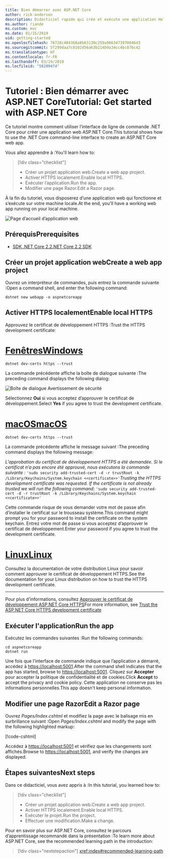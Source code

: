 ```yaml
---
title: Bien démarrer avec ASP.NET Core
author: rick-anderson
description: Didacticiel rapide qui crée et exécute une application Hello World simple à l’aide d’ASP.NET Core.
ms.author: riande
ms.custom: mvc
ms.date: 01/15/2019
uid: getting-started
ms.openlocfilehash: 76728c484368a8b63130c259a9663473970846d3
ms.sourcegitcommit: 5f299daa7c8102d56a63b214b9a34cc4bc87bc42
ms.translationtype: HT
ms.contentlocale: fr-FR
ms.lasthandoff: 03/19/2019
ms.locfileid: "58209474"
---
```

# <a name="tutorial-get-started-with-aspnet-core"></a><span data-ttu-id="5e5b5-103">Tutoriel : Bien démarrer avec ASP.NET Core</span><span class="sxs-lookup"><span data-stu-id="5e5b5-103">Tutorial: Get started with ASP.NET Core</span></span>

<span data-ttu-id="5e5b5-104">Ce tutoriel montre comment utiliser l’interface de ligne de commande .NET Core pour créer une application web ASP.NET Core.</span><span class="sxs-lookup"><span data-stu-id="5e5b5-104">This tutorial shows how to use the .NET Core command-line interface to create an ASP.NET Core web app.</span></span>

<span data-ttu-id="5e5b5-105">Vous allez apprendre à :</span><span class="sxs-lookup"><span data-stu-id="5e5b5-105">You'll learn how to:</span></span>

> [!div class="checklist"]
> * <span data-ttu-id="5e5b5-106">Créer un projet application web.</span><span class="sxs-lookup"><span data-stu-id="5e5b5-106">Create a web app project.</span></span>
> * <span data-ttu-id="5e5b5-107">Activer HTTPS localement.</span><span class="sxs-lookup"><span data-stu-id="5e5b5-107">Enable local HTTPS.</span></span>
> * <span data-ttu-id="5e5b5-108">Exécuter l’application.</span><span class="sxs-lookup"><span data-stu-id="5e5b5-108">Run the app.</span></span>
> * <span data-ttu-id="5e5b5-109">Modifier une page Razor.</span><span class="sxs-lookup"><span data-stu-id="5e5b5-109">Edit a Razor page.</span></span>

<span data-ttu-id="5e5b5-110">À la fin du tutoriel, vous disposerez d’une application web qui fonctionne et s’exécute sur votre machine locale.</span><span class="sxs-lookup"><span data-stu-id="5e5b5-110">At the end, you'll have a working web app running on your local machine.</span></span>

![Page d’accueil d’application web](_static/home-page.png)

## <a name="prerequisites"></a><span data-ttu-id="5e5b5-112">Prérequis</span><span class="sxs-lookup"><span data-stu-id="5e5b5-112">Prerequisites</span></span>

* [<span data-ttu-id="5e5b5-113">SDK .NET Core 2.2</span><span class="sxs-lookup"><span data-stu-id="5e5b5-113">.NET Core 2.2 SDK</span></span>](https://www.microsoft.com/net/download/all)

## <a name="create-a-web-app-project"></a><span data-ttu-id="5e5b5-114">Créer un projet application web</span><span class="sxs-lookup"><span data-stu-id="5e5b5-114">Create a web app project</span></span>

<span data-ttu-id="5e5b5-115">Ouvrez un interpréteur de commandes, puis entrez la commande suivante :</span><span class="sxs-lookup"><span data-stu-id="5e5b5-115">Open a command shell, and enter the following command:</span></span>

```console
dotnet new webapp -o aspnetcoreapp
```

## <a name="enable-local-https"></a><span data-ttu-id="5e5b5-116">Activer HTTPS localement</span><span class="sxs-lookup"><span data-stu-id="5e5b5-116">Enable local HTTPS</span></span>

<span data-ttu-id="5e5b5-117">Approuvez le certificat de développement HTTPS :</span><span class="sxs-lookup"><span data-stu-id="5e5b5-117">Trust the HTTPS development certificate:</span></span>

# <a name="windowstabwindows"></a>[<span data-ttu-id="5e5b5-118">Fenêtres</span><span class="sxs-lookup"><span data-stu-id="5e5b5-118">Windows</span></span>](#tab/windows)

```console
dotnet dev-certs https --trust
```

<span data-ttu-id="5e5b5-119">La commande précédente affiche la boîte de dialogue suivante :</span><span class="sxs-lookup"><span data-stu-id="5e5b5-119">The preceding command displays the following dialog:</span></span>

![Boîte de dialogue Avertissement de sécurité](~/getting-started/_static/cert.png)

<span data-ttu-id="5e5b5-121">Sélectionnez **Oui** si vous acceptez d’approuver le certificat de développement.</span><span class="sxs-lookup"><span data-stu-id="5e5b5-121">Select **Yes** if you agree to trust the development certificate.</span></span>

# <a name="macostabmacos"></a>[<span data-ttu-id="5e5b5-122">macOS</span><span class="sxs-lookup"><span data-stu-id="5e5b5-122">macOS</span></span>](#tab/macos)

```console
dotnet dev-certs https --trust
```

<span data-ttu-id="5e5b5-123">La commande précédente affiche le message suivant :</span><span class="sxs-lookup"><span data-stu-id="5e5b5-123">The preceding command displays the following message:</span></span>

<span data-ttu-id="5e5b5-124">*L’approbation du certificat de développement HTTPS a été demandée. Si le certificat n’a pas encore été approuvé, nous exécutons la commande suivante :* `'sudo security add-trusted-cert -d -r trustRoot -k /Library/Keychains/System.keychain <<certificate>>'`</span><span class="sxs-lookup"><span data-stu-id="5e5b5-124">*Trusting the HTTPS development certificate was requested. If the certificate is not already trusted we will run the following command:* `'sudo security add-trusted-cert -d -r trustRoot -k /Library/Keychains/System.keychain <<certificate>>'`</span></span>

<span data-ttu-id="5e5b5-125">Cette commande risque de vous demander votre mot de passe afin d’installer le certificat sur le trousseau système.</span><span class="sxs-lookup"><span data-stu-id="5e5b5-125">This command might prompt you for your password to install the certificate on the system keychain.</span></span> <span data-ttu-id="5e5b5-126">Entrez votre mot de passe si vous acceptez d’approuver le certificat de développement.</span><span class="sxs-lookup"><span data-stu-id="5e5b5-126">Enter your password if you agree to trust the development certificate.</span></span>

# <a name="linuxtablinux"></a>[<span data-ttu-id="5e5b5-127">Linux</span><span class="sxs-lookup"><span data-stu-id="5e5b5-127">Linux</span></span>](#tab/linux)

<span data-ttu-id="5e5b5-128">Consultez la documentation de votre distribution Linux pour savoir comment approuver le certificat de développement HTTPS.</span><span class="sxs-lookup"><span data-stu-id="5e5b5-128">See the documentation for your Linux distribution on how to trust the HTTPS development certificate.</span></span>

---

<span data-ttu-id="5e5b5-129">Pour plus d’informations, consultez [Approuver le certificat de développement ASP.NET Core HTTPS](xref:security/enforcing-ssl#trust-the-aspnet-core-https-development-certificate-on-windows-and-macos)</span><span class="sxs-lookup"><span data-stu-id="5e5b5-129">For more information, see [Trust the ASP.NET Core HTTPS development certificate](xref:security/enforcing-ssl#trust-the-aspnet-core-https-development-certificate-on-windows-and-macos)</span></span>

## <a name="run-the-app"></a><span data-ttu-id="5e5b5-130">Exécuter l'application</span><span class="sxs-lookup"><span data-stu-id="5e5b5-130">Run the app</span></span>

<span data-ttu-id="5e5b5-131">Exécutez les commandes suivantes :</span><span class="sxs-lookup"><span data-stu-id="5e5b5-131">Run the following commands:</span></span>

```console
cd aspnetcoreapp
dotnet run
```

<span data-ttu-id="5e5b5-132">Une fois que l’interface de commande indique que l’application a démarré, accédez à [https://localhost:5001](https://localhost:5001).</span><span class="sxs-lookup"><span data-stu-id="5e5b5-132">After the command shell indicates that the app has started, browse to [https://localhost:5001](https://localhost:5001).</span></span> <span data-ttu-id="5e5b5-133">Cliquez sur **Accepter** pour accepter la politique de confidentialité et de cookies.</span><span class="sxs-lookup"><span data-stu-id="5e5b5-133">Click **Accept** to accept the privacy and cookie policy.</span></span> <span data-ttu-id="5e5b5-134">Cette application ne conserve pas les informations personnelles.</span><span class="sxs-lookup"><span data-stu-id="5e5b5-134">This app doesn't keep personal information.</span></span>

## <a name="edit-a-razor-page"></a><span data-ttu-id="5e5b5-135">Modifier une page Razor</span><span class="sxs-lookup"><span data-stu-id="5e5b5-135">Edit a Razor page</span></span>

<span data-ttu-id="5e5b5-136">Ouvrez *Pages/Index.cshtml* et modifiez la page avec le balisage mis en surbrillance suivant :</span><span class="sxs-lookup"><span data-stu-id="5e5b5-136">Open *Pages/Index.cshtml* and modify the page with the following highlighted markup:</span></span>

[!code-cshtml[](sample/index.cshtml?highlight=9)]

<span data-ttu-id="5e5b5-137">Accédez à [https://localhost:5001](https://localhost:5001) et vérifiez que les changements sont affichés.</span><span class="sxs-lookup"><span data-stu-id="5e5b5-137">Browse to [https://localhost:5001](https://localhost:5001), and verify the changes are displayed.</span></span>

## <a name="next-steps"></a><span data-ttu-id="5e5b5-138">Étapes suivantes</span><span class="sxs-lookup"><span data-stu-id="5e5b5-138">Next steps</span></span>

<span data-ttu-id="5e5b5-139">Dans ce didacticiel, vous avez appris à :</span><span class="sxs-lookup"><span data-stu-id="5e5b5-139">In this tutorial, you learned how to:</span></span>

> [!div class="checklist"]
> * <span data-ttu-id="5e5b5-140">Créer un projet application web.</span><span class="sxs-lookup"><span data-stu-id="5e5b5-140">Create a web app project.</span></span>
> * <span data-ttu-id="5e5b5-141">Activer HTTPS localement.</span><span class="sxs-lookup"><span data-stu-id="5e5b5-141">Enable local HTTPS.</span></span>
> * <span data-ttu-id="5e5b5-142">Exécuter le projet.</span><span class="sxs-lookup"><span data-stu-id="5e5b5-142">Run the project.</span></span>
> * <span data-ttu-id="5e5b5-143">Effectuer une modification.</span><span class="sxs-lookup"><span data-stu-id="5e5b5-143">Make a change.</span></span>

<span data-ttu-id="5e5b5-144">Pour en savoir plus sur ASP.NET Core, consultez le parcours d’apprentissage recommandé dans la présentation :</span><span class="sxs-lookup"><span data-stu-id="5e5b5-144">To learn more about ASP.NET Core, see the recommended learning path in the introduction:</span></span>

> [!div class="nextstepaction"]
> <xref:index#recommended-learning-path>
